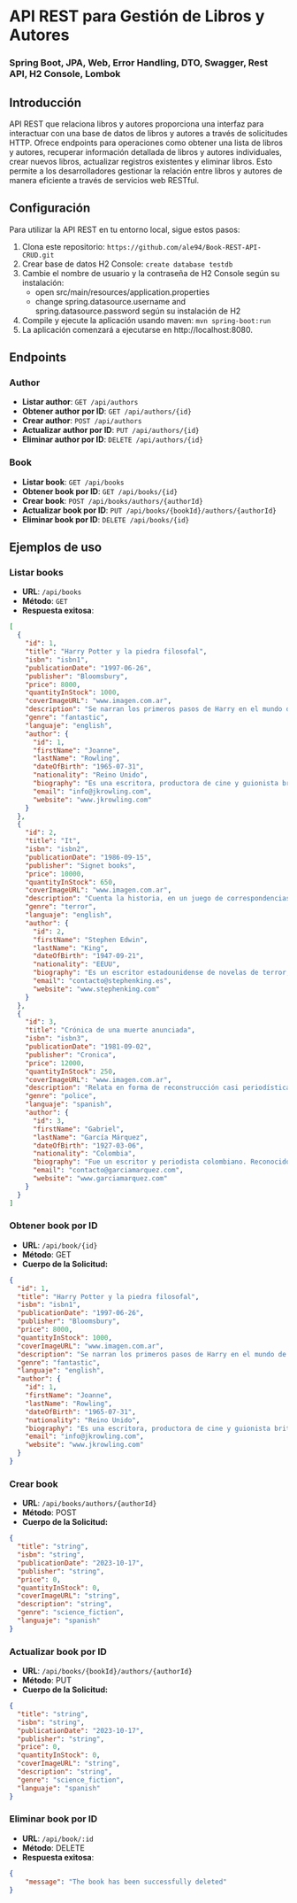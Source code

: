 # API REST para Gestión de Libros y Autores
### Spring Boot, JPA, Web, Error Handling, DTO, Swagger, Rest API, H2 Console, Lombok

## Introducción
API REST que relaciona libros y autores proporciona una interfaz para interactuar con una base de datos de libros y autores a través de solicitudes HTTP. Ofrece endpoints para operaciones como obtener una lista de libros y autores, recuperar información detallada de libros y autores individuales, crear nuevos libros, actualizar registros existentes y eliminar libros. Esto permite a los desarrolladores gestionar la relación entre libros y autores de manera eficiente a través de servicios web RESTful.

## Configuración
Para utilizar la API REST en tu entorno local, sigue estos pasos:

1. Clona este repositorio: `https://github.com/ale94/Book-REST-API-CRUD.git`
2. Crear base de datos H2 Console: `create database testdb`
3. Cambie el nombre de usuario y la contraseña de H2 Console según su instalación:
    - open src/main/resources/application.properties
    - change spring.datasource.username and spring.datasource.password según su instalación de H2
4. Compile y ejecute la aplicación usando maven: `mvn spring-boot:run`
5. La aplicación comenzará a ejecutarse en http://localhost:8080.

## Endpoints
### Author
- **Listar author**: `GET /api/authors`
- **Obtener author por ID**: `GET /api/authors/{id}`
- **Crear author**: `POST /api/authors`
- **Actualizar author por ID**: `PUT /api/authors/{id}`
- **Eliminar author por ID**: `DELETE /api/authors/{id}`

### Book
- **Listar book**: `GET /api/books`
- **Obtener book por ID**: `GET /api/books/{id}`
- **Crear book**: `POST /api/books/authors/{authorId}`
- **Actualizar book por ID**: `PUT /api/books/{bookId}/authors/{authorId}`
- **Eliminar book por ID**: `DELETE /api/books/{id}`
    
## Ejemplos de uso
### Listar books

- **URL**: `/api/books`
- **Método**: `GET`
- **Respuesta exitosa**:

```json
[
  {
    "id": 1,
    "title": "Harry Potter y la piedra filosofal",
    "isbn": "isbn1",
    "publicationDate": "1997-06-26",
    "publisher": "Bloomsbury",
    "price": 8000,
    "quantityInStock": 1000,
    "coverImageURL": "www.imagen.com.ar",
    "description": "Se narran los primeros pasos de Harry en el mundo de la magia, así como su primer enfrentamiento con Voldemort, quien en su búsqueda de la inmortalidad quiere obtener el poder de la piedra filosofal y posee al profesor de defensa contra las artes oscuras.",
    "genre": "fantastic",
    "languaje": "english",
    "author": {
      "id": 1,
      "firstName": "Joanne",
      "lastName": "Rowling",
      "dateOfBirth": "1965-07-31",
      "nationality": "Reino Unido",
      "biography": "Es una escritora, productora de cine y guionista británica, conocida por ser la autora de la serie de libros Harry Potter, que han superado los quinientos millones de ejemplares vendidos.",
      "email": "info@jkrowling.com",
      "website": "www.jkrowling.com"
    }
  },
  {
    "id": 2,
    "title": "It",
    "isbn": "isbn2",
    "publicationDate": "1986-09-15",
    "publisher": "Signet books",
    "price": 10000,
    "quantityInStock": 650,
    "coverImageURL": "www.imagen.com.ar",
    "description": "Cuenta la historia, en un juego de correspondencias con el pasado y el presente, de un grupo de siete amigos que son perseguidos por una entidad sobrenatural, al que llaman «Eso».",
    "genre": "terror",
    "languaje": "english",
    "author": {
      "id": 2,
      "firstName": "Stephen Edwin",
      "lastName": "King",
      "dateOfBirth": "1947-09-21",
      "nationality": "EEUU",
      "biography": "Es un escritor estadounidense de novelas de terror, ficción sobrenatural, misterio, ciencia ficción y literatura fantástica.",
      "email": "contacto@stephenking.es",
      "website": "www.stephenking.com"
    }
  },
  {
    "id": 3,
    "title": "Crónica de una muerte anunciada",
    "isbn": "isbn3",
    "publicationDate": "1981-09-02",
    "publisher": "Cronica",
    "price": 12000,
    "quantityInStock": 250,
    "coverImageURL": "www.imagen.com.ar",
    "description": "Relata en forma de reconstrucción casi periodística el asesinato de Santiago Nasar a manos de los gemelos Vicario",
    "genre": "police",
    "languaje": "spanish",
    "author": {
      "id": 3,
      "firstName": "Gabriel",
      "lastName": "García Márquez",
      "dateOfBirth": "1927-03-06",
      "nationality": "Colombia",
      "biography": "Fue un escritor y periodista colombiano. Reconocido principalmente por sus novelas y cuentos, también escribió narrativa de no ficción, discursos, reportajes, críticas cinematográficas y memorias",
      "email": "contacto@garciamarquez.com",
      "website": "www.garciamarquez.com"
    }
  }
]
```

### Obtener book por ID

- **URL**: `/api/book/{id}`
- **Método**: GET
- **Cuerpo de la Solicitud:**

```json
{
  "id": 1,
  "title": "Harry Potter y la piedra filosofal",
  "isbn": "isbn1",
  "publicationDate": "1997-06-26",
  "publisher": "Bloomsbury",
  "price": 8000,
  "quantityInStock": 1000,
  "coverImageURL": "www.imagen.com.ar",
  "description": "Se narran los primeros pasos de Harry en el mundo de la magia, así como su primer enfrentamiento con Voldemort, quien en su búsqueda de la inmortalidad quiere obtener el poder de la piedra filosofal y posee al profesor de defensa contra las artes oscuras.",
  "genre": "fantastic",
  "languaje": "english",
  "author": {
    "id": 1,
    "firstName": "Joanne",
    "lastName": "Rowling",
    "dateOfBirth": "1965-07-31",
    "nationality": "Reino Unido",
    "biography": "Es una escritora, productora de cine y guionista británica, conocida por ser la autora de la serie de libros Harry Potter, que han superado los quinientos millones de ejemplares vendidos.",
    "email": "info@jkrowling.com",
    "website": "www.jkrowling.com"
  }
}
```

### Crear book

- **URL**: `/api/books/authors/{authorId}`
- **Método**: POST
- **Cuerpo de la Solicitud:**

```json
{
  "title": "string",
  "isbn": "string",
  "publicationDate": "2023-10-17",
  "publisher": "string",
  "price": 0,
  "quantityInStock": 0,
  "coverImageURL": "string",
  "description": "string",
  "genre": "science_fiction",
  "languaje": "spanish"
}
```

### Actualizar book por ID

- **URL**: `/api/books/{bookId}/authors/{authorId}`
- **Método**: PUT
- **Cuerpo de la Solicitud:**

```json
{
  "title": "string",
  "isbn": "string",
  "publicationDate": "2023-10-17",
  "publisher": "string",
  "price": 0,
  "quantityInStock": 0,
  "coverImageURL": "string",
  "description": "string",
  "genre": "science_fiction",
  "languaje": "spanish"
}
```

### Eliminar book por ID

- **URL**: `/api/book/:id`
- **Método**: DELETE
- **Respuesta exitosa**:

```json
{
    "message": "The book has been successfully deleted"
}
```

